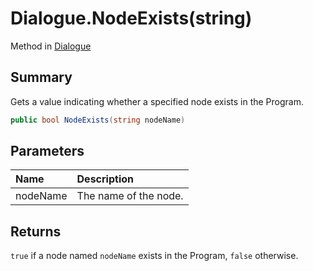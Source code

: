# Dialogue.NodeExists(string)

Method in [Dialogue](/api/csharp/yarn.dialogue.md)

## Summary


Gets a value indicating whether a specified node exists in the
Program.


```csharp
public bool NodeExists(string nodeName)
```

## Parameters

|Name|Description|
|:---|:---|
|nodeName|The name of the node.|

## Returns

<code>true</code>  if a node named `nodeName`
exists in the Program,  <code>false</code> 
otherwise.


